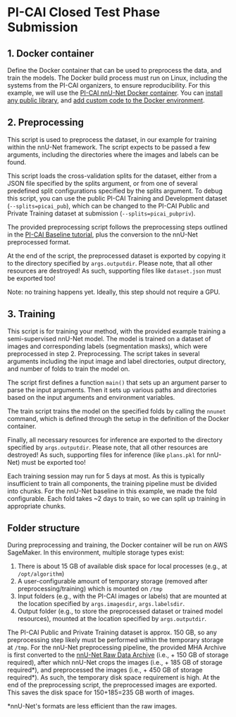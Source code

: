 # PI-CAI Closed Test Phase Submission

## 1. Docker container
Define the Docker container that can be used to preprocess the data, and train the models. The Docker build process must run on Linux, including the systems from the PI-CAI organizers, to ensure reproducibility. For this example, we will use the [PI-CAI nnU-Net Docker container](https://github.com/DIAGNijmegen/picai_baseline/tree/main/src/picai_baseline/nnunet/training_docker). You can [install any public library](https://github.com/DIAGNijmegen/picai_baseline/blob/2ad6b5aa03a22633ef2cbecfeeefc1efe6f9b01a/src/picai_baseline/nnunet/training_docker/Dockerfile#L36), and [add custom code to the Docker environment](https://github.com/DIAGNijmegen/picai_baseline/blob/2ad6b5aa03a22633ef2cbecfeeefc1efe6f9b01a/src/picai_baseline/nnunet/training_docker/Dockerfile#L38-L53).


## 2. Preprocessing
This script is used to preprocess the dataset, in our example for training within the nnU-Net framework. The script expects to be passed a few arguments, including the directories where the images and labels can be found.

This script loads the cross-validation splits for the dataset, either from a JSON file specified by the splits argument, or from one of several predefined split configurations specified by the splits argument. To debug this script, you can use the public PI-CAI Training and Development dataset (`--splits=picai_pub`), which can be changed to the PI-CAI Public and Private Training dataset at submission (`--splits=picai_pubpriv`).

The provided preprocessing script follows the preprocessing steps outlined in the [PI-CAI Baseline tutorial](https://github.com/DIAGNijmegen/picai_baseline), plus the conversion to the nnU-Net preprocessed format.

At the end of the script, the preprocessed dataset is exported by copying it to the directory specified by `args.outputdir`. Please note, that all other resources are destroyed! As such, supporting files like `dataset.json` must be exported too!

Note: no training happens yet. Ideally, this step should not require a GPU.


## 3. Training
This script is for training your method, with the provided example training a semi-supervised nnU-Net model. The model is trained on a dataset of images and corresponding labels (segmentation masks), which were preprocessed in step 2. Preprocessing. The script takes in several arguments including the input image and label directories, output directory, and number of folds to train the model on.

The script first defines a function `main()` that sets up an argument parser to parse the input arguments. Then it sets up various paths and directories based on the input arguments and environment variables.

The train script trains the model on the specified folds by calling the `nnunet` command, which is defined through the setup in the definition of the Docker container. 

Finally, all necessary resources for inference are exported to the directory specified by `args.outputdir`. Please note, that all other resources are destroyed! As such, supporting files for inference (like `plans.pkl` for nnU-Net) must be exported too!

Each training session may run for 5 days at most. As this is typically insufficient to train all components, the training pipeline must be divided into chunks. For the nnU-Net baseline in this example, we made the fold configurable. Each fold takes ~2 days to train, so we can split up training in appropriate chunks.


## Folder structure
During preprocessing and training, the Docker container will be run on AWS SageMaker. In this environment, multiple storage types exist:

1. There is about 15 GB of available disk space for local processes (e.g., at `/opt/algorithm`)
2. A user-configurable amount of temporary storage (removed after preprocessing/training) which is mounted on `/tmp`
3. Input folders (e.g., with the PI-CAI images or labels) that are mounted at the location specified by `args.imagesdir`, `args.labelsdir`.
4. Output folder (e.g., to store the preprocessed dataset or trained model resources), mounted at the location specified by `args.outputdir`.

The PI-CAI Public and Private Training dataset is approx. 150 GB, so any preprocessing step likely must be performed within the temporary storage at `/tmp`. For the nnU-Net preprocessing pipeline, the provided MHA Archive is first converted to the [nnU-Net Raw Data Archive](https://github.com/DIAGNijmegen/picai_prep#mha-archive--nnu-net-raw-data-archive) (i.e., + 150 GB of storage required), after which nnU-Net crops the images (i.e., + 185 GB of storage required*), and preprocessed the images (i.e., + 450 GB of storage required*). As such, the temporary disk space requirement is high. At the end of the preprocessing script, the preprocessed images are exported. This saves the disk space for 150+185=235 GB worth of images.

*nnU-Net's formats are less efficient than the raw images.